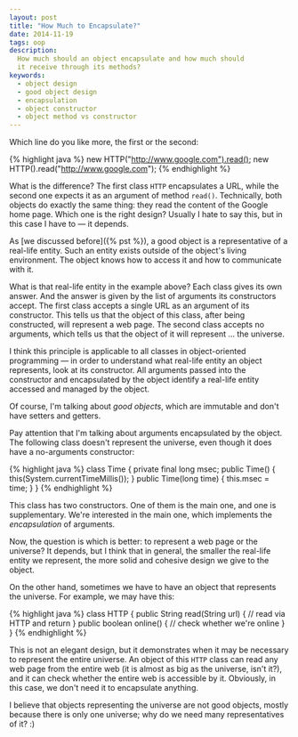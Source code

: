 ```yaml
---
layout: post
title: "How Much to Encapsulate?"
date: 2014-11-19
tags: oop
description:
  How much should an object encapsulate and how much should
  it receive through its methods?
keywords:
  - object design
  - good object design
  - encapsulation
  - object constructor
  - object method vs constructor
---
```


Which line do you like more, the first or the second:

{% highlight java %}
new HTTP("http://www.google.com").read();
new HTTP().read("http://www.google.com");
{% endhighlight %}

What is the difference? The first class `HTTP` encapsulates a URL,
while the second one expects it as an argument of method `read()`. Technically,
both objects do exactly the same thing: they read the content of the Google home page.
Which one is the right design? Usually I hate to say this, but in
this case I have to &mdash; it depends.

<!--more-->

As [we discussed before]({% pst %}),
a good object is a representative of a real-life entity. Such an entity
exists outside of the object's living environment. The object knows
how to access it and how to communicate with it.

What is that real-life entity in the example above? Each class
gives its own answer. And the answer is given by the list
of arguments its constructors accept. The first class accepts
a single URL as an argument of its constructor. This tells us
that the object of this class, after being constructed, will represent
a web page. The second class accepts no arguments, which tells us
that the object of it will represent ... the universe.

I think this principle is applicable to all classes in
object-oriented programming &mdash; in order to understand what
real-life entity an object represents, look at its constructor. All
arguments passed into the constructor and encapsulated by the object identify
a real-life entity accessed and managed by the object.

Of course, I'm talking about *good objects*,
which are immutable and don't have setters and getters.

Pay attention that I'm talking about arguments encapsulated by the object. The
following class doesn't represent the universe, even though it does have
a no-arguments constructor:

{% highlight java %}
class Time {
  private final long msec;
  public Time() {
    this(System.currentTimeMillis());
  }
  public Time(long time) {
    this.msec = time;
  }
}
{% endhighlight %}

This class has two constructors. One of them is the main one, and one is
supplementary. We're interested in the main one, which implements
the *encapsulation* of arguments.

Now, the question is which is better: to represent a web page
or the universe? It depends, but I think that in general, the smaller the
real-life entity we represent, the more solid and cohesive design
we give to the object.

On the other hand, sometimes we have to have an object that represents
the universe. For example, we may have this:

{% highlight java %}
class HTTP {
  public String read(String url) {
    // read via HTTP and return
  }
  public boolean online() {
    // check whether we're online
  }
}
{% endhighlight %}

This is not an elegant design, but it demonstrates when it may be
necessary to represent the entire universe. An object of this `HTTP` class can read
any web page from the entire web (it is almost as big as the universe, isn't it?),
and it can check whether the entire web is accessible by it. Obviously,
in this case, we don't need it to encapsulate anything.

I believe that objects representing the universe are not good objects,
mostly because there is only one universe; why do we need many
representatives of it? :)
